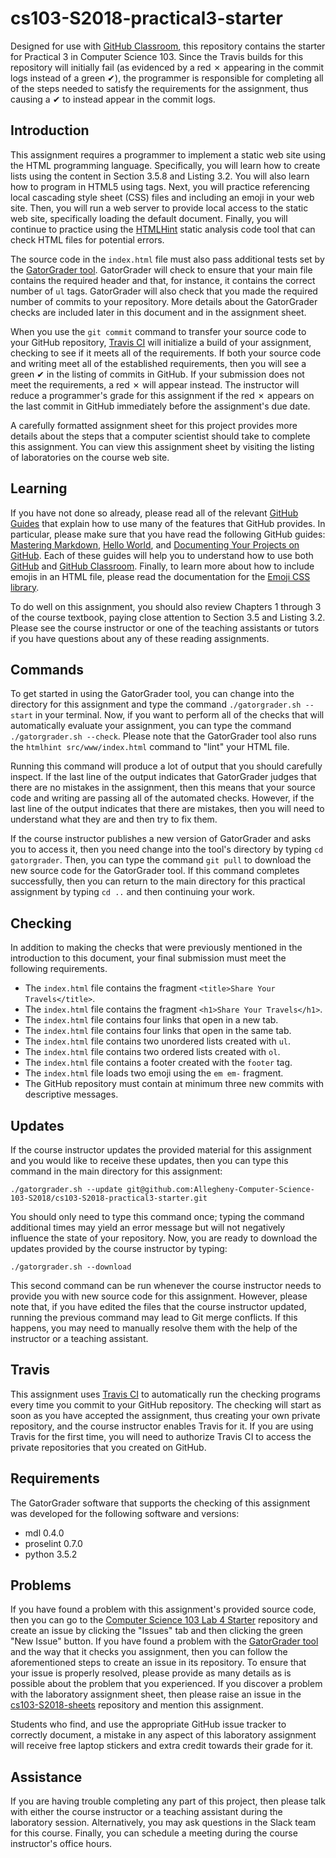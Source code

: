<!---

TASK LIST:

  * Use cp -rf *.* to copy all of the files and directories in this repository
    to the starter repository for this assignment
  * Change into the directory for the starer repository
  * Update the header (e.g., #) to only give the name of the assignment
  * Update the first paragraph to include the commented-out content
  * Change the link in the # Problems section to point to this lab's starter
  * Create the assignment in the GitHub Classroom, noting the URL
  * Test the assignment by accepting it with your own GitHub account
  * Check to ensure that your GitHub repository is created correctly
  * Share the assignment link with all of the students using email or Slack

PROBLEMS?

  * Contact Gregory M. Kapfhammer by email or Slack
  * Raise an issue in the GitHub repository for this assignment

-->

# cs103-S2018-practical3-starter

Designed for use with [GitHub Classroom](https://classroom.github.com/), this
repository contains the starter for Practical 3 in Computer Science 103. Since
the Travis builds for this repository will initially fail (as evidenced by a
red &#x2717; appearing in the commit logs instead of a green &#x2714;), the
programmer is responsible for completing all of the steps needed to satisfy the
requirements for the assignment, thus causing a &#x2714; to instead appear in
the commit logs.

## Introduction

This assignment requires a programmer to implement a static web site using the
HTML programming language. Specifically, you will learn how to create lists
using the content in Section 3.5.8 and Listing 3.2. You will also learn how to
program in HTML5 using tags. Next, you will practice referencing local cascading
style sheet (CSS) files and including an emoji in your web site. Then, you will
run a web server to provide local access to the static web site, specifically
loading the default document. Finally, you will continue to practice using the
[HTMLHint](http://htmlhint.com/) static analysis code tool that can check HTML
files for potential errors.

The source code in the `index.html` file must also pass additional tests set by
the [GatorGrader tool](https://github.com/gkapfham/gatorgrader). GatorGrader
will check to ensure that your main file contains the required header and that,
for instance, it contains the correct number of `ul` tags. GatorGrader will also
check that you made the required number of commits to your repository. More
details about the GatorGrader checks are included later in this document and
in the assignment sheet.

When you use the `git commit` command to transfer your source code to your
GitHub repository, [Travis CI](https://travis-ci.com/) will initialize a build
of your assignment, checking to see if it meets all of the requirements. If both
your source code and writing meet all of the established requirements, then you
will see a green &#x2714; in the listing of commits in GitHub. If your
submission does not meet the requirements, a red &#x2717; will appear instead.
The instructor will reduce a programmer's grade for this assignment if the red
&#x2717; appears on the last commit in GitHub immediately before the
assignment's due date.

A carefully formatted assignment sheet for this project provides more details
about the steps that a computer scientist should take to complete this
assignment. You can view this assignment sheet by visiting the listing of
laboratories on the course web site.

## Learning

If you have not done so already, please read all of the relevant [GitHub
Guides](https://guides.github.com/) that explain how to use many of the features
that GitHub provides. In particular, please make sure that you have read the
following GitHub guides: [Mastering
Markdown](https://guides.github.com/features/mastering-markdown/), [Hello
World](https://guides.github.com/activities/hello-world/), and [Documenting Your
Projects on GitHub](https://guides.github.com/features/wikis/). Each of these
guides will help you to understand how to use both [GitHub](http://github.com)
and [GitHub Classroom](https://classroom.github.com/). Finally, to learn more
about how to include emojis in an HTML file, please read the documentation for
the [Emoji CSS library](https://afeld.github.io/emoji-css/).

To do well on this assignment, you should also review Chapters 1 through 3 of
the course textbook, paying close attention to Section 3.5 and Listing 3.2.
Please see the course instructor or one of the teaching assistants or tutors if
you have questions about any of these reading assignments.

## Commands

To get started in using the GatorGrader tool, you can change into the directory
for this assignment and type the command `./gatorgrader.sh --start` in your
terminal. Now, if you want to perform all of the checks that will
automatically evaluate your assignment, you can type the command
`./gatorgrader.sh --check`. Please note that the GatorGrader tool also runs
the `htmlhint src/www/index.html` command to "lint" your HTML file.

Running this command will produce a lot of output that you should carefully
inspect. If the last line of the output indicates that GatorGrader judges that
there are no mistakes in the assignment, then this means that your source code
and writing are passing all of the automated checks. However, if the last line
of the output indicates that there are mistakes, then you will need to
understand what they are and then try to fix them.

If the course instructor publishes a new version of GatorGrader and asks you to
access it, then you need change into the tool's directory by typing `cd
gatorgrader`. Then, you can type the command `git pull` to download the new
source code for the GatorGrader tool. If this command completes successfully,
then you can return to the main directory for this practical assignment by
typing `cd ..` and then continuing your work.

## Checking

In addition to making the checks that were previously mentioned in the
introduction to this document, your final submission must meet the following
requirements.

- The `index.html` file contains the fragment `<title>Share Your Travels</title>`.
- The `index.html` file contains the fragment `<h1>Share Your Travels</h1>`.
- The `index.html` file contains four links that open in a new tab.
- The `index.html` file contains four links that open in the same tab.
- The `index.html` file contains two unordered lists created with `ul`.
- The `index.html` file contains two ordered lists created with `ol`.
- The `index.html` file contains a footer created with the `footer` tag.
- The `index.html` file loads two emoji using the `em em-` fragment.
- The GitHub repository must contain at minimum three new commits with
  descriptive messages.

## Updates

If the course instructor updates the provided material for this assignment and
you would like to receive these updates, then you can type this command in the
main directory for this assignment:

```
./gatorgrader.sh --update git@github.com:Allegheny-Computer-Science-103-S2018/cs103-S2018-practical3-starter.git
```

You should only need to type this command once; typing the command additional
times may yield an error message but will not negatively influence the state of
your repository. Now, you are ready to download the updates provided by the
course instructor by typing:

```
./gatorgrader.sh --download
```

This second command can be run whenever the course instructor needs to provide
you with new source code for this assignment. However, please note that, if you
have edited the files that the course instructor updated, running the previous
command may lead to Git merge conflicts. If this happens, you may need to
manually resolve them with the help of the instructor or a teaching assistant.

## Travis

This assignment uses [Travis CI](https://travis-ci.com/) to automatically run
the checking programs every time you commit to your GitHub repository. The
checking will start as soon as you have accepted the assignment, thus creating
your own private repository, and the course instructor enables Travis for it. If
you are using Travis for the first time, you will need to authorize Travis CI to
access the private repositories that you created on GitHub.

## Requirements

The GatorGrader software that supports the checking of this assignment was
developed for the following software and versions:

- mdl 0.4.0
- proselint 0.7.0
- python 3.5.2

## Problems

If you have found a problem with this assignment's provided source code, then
you can go to the [Computer Science 103 Lab 4
Starter](https://github.com/Allegheny-Computer-Science-103-S2018/cs103-S2018-practical3-starter)
repository and create an issue by clicking the "Issues" tab and then clicking
the green "New Issue" button. If you have found a problem with the [GatorGrader
tool](https://github.com/gkapfham/gatorgrader) and the way that it checks you
assignment, then you can follow the aforementioned steps to create an issue in
its repository. To ensure that your issue is properly resolved, please provide
as many details as is possible about the problem that you experienced. If you
discover a problem with the laboratory assignment sheet, then please raise an
issue in the
[cs103-S2018-sheets](https://github.com/Allegheny-Computer-Science-103-S2018/cs103-S2018-sheets)
repository and mention this assignment.

Students who find, and use the appropriate GitHub issue tracker to correctly
document, a mistake in any aspect of this laboratory assignment will receive
free laptop stickers and extra credit towards their grade for it.

## Assistance

If you are having trouble completing any part of this project, then please talk
with either the course instructor or a teaching assistant during the laboratory
session. Alternatively, you may ask questions in the Slack team for this
course. Finally, you can schedule a meeting during the course instructor's
office hours.
